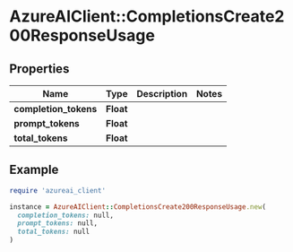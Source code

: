 # AzureAIClient::CompletionsCreate200ResponseUsage

## Properties

| Name | Type | Description | Notes |
| ---- | ---- | ----------- | ----- |
| **completion_tokens** | **Float** |  |  |
| **prompt_tokens** | **Float** |  |  |
| **total_tokens** | **Float** |  |  |

## Example

```ruby
require 'azureai_client'

instance = AzureAIClient::CompletionsCreate200ResponseUsage.new(
  completion_tokens: null,
  prompt_tokens: null,
  total_tokens: null
)
```

